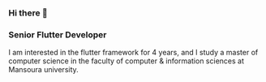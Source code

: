 ### Hi there 👋

### Senior Flutter Developer
I am interested in the flutter framework for 4 years, and I study a master of computer science in the faculty of computer & information sciences at Mansoura university.

